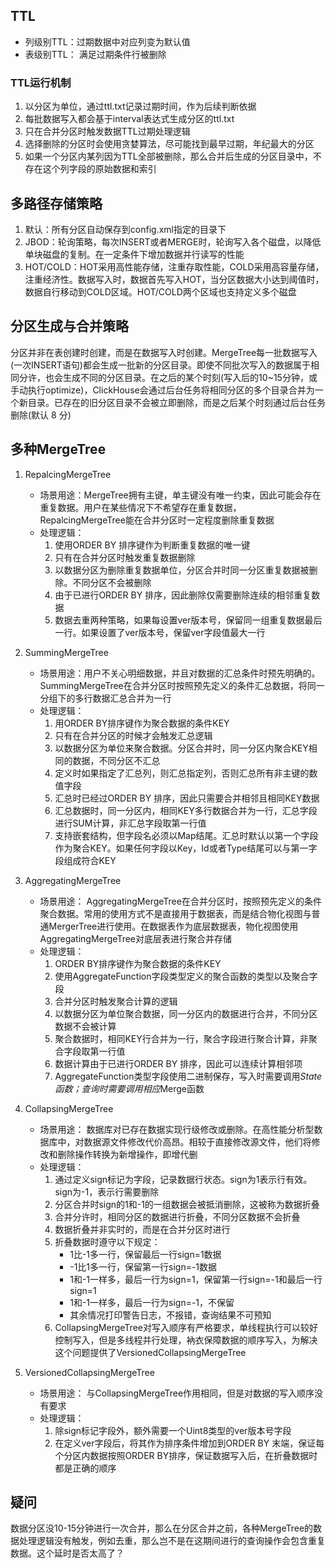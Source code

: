 ## TTL

* 列级别TTL：过期数据中对应列变为默认值
* 表级别TTL： 满足过期条件行被删除

### TTL运行机制
1. 以分区为单位，通过ttl.txt记录过期时间，作为后续判断依据
2. 每批数据写入都会基于interval表达式生成分区的ttl.txt
3. 只在合并分区时触发数据TTL过期处理逻辑
4. 选择删除的分区时会使用贪婪算法，尽可能找到最早过期，年纪最大的分区
5. 如果一个分区内某列因为TTL全部被删除，那么合并后生成的分区目录中，不存在这个列字段的原始数据和索引

## 多路径存储策略

1. 默认：所有分区自动保存到config.xml指定的目录下
2. JBOD：轮询策略，每次INSERT或者MERGE时，轮询写入各个磁盘，以降低单块磁盘的复制。在一定条件下增加数据并行读写的性能
3. HOT/COLD：HOT采用高性能存储，注重存取性能，COLD采用高容量存储，注重经济性。数据写入时，数据首先写入HOT，当分区数据大小达到阈值时，数据自行移动到COLD区域。HOT/COLD两个区域也支持定义多个磁盘

## 分区生成与合并策略
分区并非在表创建时创建，而是在数据写入时创建。MergeTree每一批数据写入(一次INSERT语句)都会生成一批新的分区目录。即使不同批次写入的数据属于相同分许，也会生成不同的分区目录。在之后的某个时刻(写入后的10~15分钟，或手动执行optimize)，ClickHouse会通过后台任务将相同分区的多个目录合并为一个新目录。已存在的旧分区目录不会被立即删除，而是之后某个时刻通过后台任务删除(默认 8 分)

## 多种MergeTree
1. RepalcingMergeTree
    * 场景用途：MergeTree拥有主键，单主键没有唯一约束，因此可能会存在重复数据。用户在某些情况下不希望存在重复数据，RepalcingMergeTree能在合并分区时一定程度删除重复数据
    * 处理逻辑：
        1. 使用ORDER BY 排序键作为判断重复数据的唯一键
        2. 只有在合并分区时触发重复数据删除
        3. 以数据分区为删除重复数据单位，分区合并时同一分区重复数据被删除。不同分区不会被删除
        4. 由于已进行ORDER BY 排序，因此删除仅需要删除连续的相邻重复数据
        5. 数据去重两种策略，如果每设置ver版本号，保留同一组重复数据最后一行。如果设置了ver版本号，保留ver字段值最大一行
2. SummingMergeTree
    * 场景用途：用户不关心明细数据，并且对数据的汇总条件时预先明确的。SummingMergeTree在合并分区时按照预先定义的条件汇总数据，将同一分组下的多行数据汇总合并为一行
    * 处理逻辑：
        1. 用ORDER BY排序键作为聚合数据的条件KEY
        2. 只有在合并分区的时候才会触发汇总逻辑
        3. 以数据分区为单位来聚合数据。分区合并时，同一分区内聚合KEY相同的数据，不同分区不汇总
        4. 定义时如果指定了汇总列，则汇总指定列，否则汇总所有非主键的数值字段
        5. 汇总时已经过ORDER BY 排序，因此只需要合并相邻且相同KEY数据
        6. 汇总数据时，同一分区内，相同KEY多行数据合并为一行，汇总字段进行SUM计算，非汇总字段取第一行值
        7. 支持嵌套结构，但字段名必须以Map结尾。汇总时默认以第一个字段作为聚合KEY。如果任何字段以Key，Id或者Type结尾可以与第一字段组成符合KEY

3. AggregatingMergeTree
    * 场景用途： AggregatingMergeTree在合并分区时，按照预先定义的条件聚合数据。常用的使用方式不是直接用于数据表，而是结合物化视图与普通MergerTree进行使用。在数据表作为底层数据表，物化视图使用AggregatingMergeTree对底层表进行聚合并存储
    * 处理逻辑：
        1. ORDER BY排序键作为聚合数据的条件KEY
        2. 使用AggregateFunction字段类型定义的聚合函数的类型以及聚合字段
        3. 合并分区时触发聚合计算的逻辑
        4. 以数据分区为单位聚合数据，同一分区内的数据进行合并，不同分区数据不会被计算
        5. 聚合数据时，相同KEY行合并为一行，聚合字段进行聚合计算，非聚合字段取第一行值
        6. 数据计算由于已进行ORDER BY 排序，因此可以连续计算相邻项
        7. AggregateFunction类型字段使用二进制保存，写入时需要调用*State函数；查询时需要调用相应*Merge函数

4. CollapsingMergeTree
    * 场景用途： 数据库对已存在数据实现行级修改或删除。在高性能分析型数据库中，对数据源文件修改代价高昂。相较于直接修改源文件，他们将修改和删除操作转换为新增操作，即增代删
    * 处理逻辑：
        1. 通过定义sign标记为字段，记录数据行状态。sign为1表示行有效。sign为-1，表示行需要删除
        2. 分区合并时sign的1和-1的一组数据会被抵消删除，这被称为数据折叠
        3. 合并分许时，相同分区的数据进行折叠，不同分区数据不会折叠
        4. 数据折叠并非实时的，而是在合并分区时进行
        5. 折叠数据时遵守以下规定：
            * 1比-1多一行，保留最后一行sign=1数据
            * -1比1多一行，保留第一行sign=-1数据
            * 1和-1一样多，最后一行为sign=1，保留第一行sign=-1和最后一行sign=1
            * 1和-1一样多，最后一行为sign=-1，不保留
            * 其余情况打印警告日志，不报错，查询结果不可预知
        6. CollapsingMergeTree对写入顺序有严格要求，单线程执行可以较好控制写入，但是多线程并行处理，衲衣保障数据的顺序写入，为解决这个问题提供了VersionedCollapsingMergeTree

5. VersionedCollapsingMergeTree
    * 场景用途： 与CollapsingMergeTree作用相同，但是对数据的写入顺序没有要求
    * 处理逻辑：
        1. 除sign标记字段外，额外需要一个Uint8类型的ver版本号字段
        2. 在定义ver字段后，将其作为排序条件增加到ORDER BY 末端，保证每个分区内数据按照ORDER BY排序，保证数据写入后，在折叠数据时都是正确的顺序


## 疑问
数据分区没10-15分钟进行一次合并，那么在分区合并之前，各种MergeTree的数据处理逻辑没有触发，例如去重，那么岂不是在这期间进行的查询操作会包含重复数据。这个延时是否太高了？
